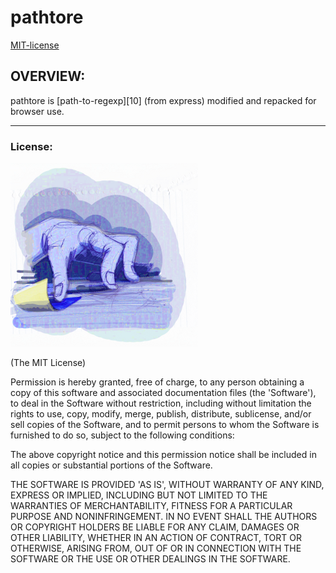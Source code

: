 pathtore
========
[MIT-license](#license)

## OVERVIEW:

pathtore is [path-to-regexp][10] (from express) modified and repacked for browser use.

[0]: https://github.com/pillarjs/path-to-regexp

---------------------------------------------------------

### <a id="license">License:

![scrounge](https://github.com/iambumblehead/scroungejs/raw/master/img/hand.png) 

(The MIT License)

Permission is hereby granted, free of charge, to any person obtaining a copy of this software and associated documentation files (the 'Software'), to deal in the Software without restriction, including without limitation the rights to use, copy, modify, merge, publish, distribute, sublicense, and/or sell copies of the Software, and to permit persons to whom the Software is furnished to do so, subject to the following conditions:

The above copyright notice and this permission notice shall be included in all copies or substantial portions of the Software.

THE SOFTWARE IS PROVIDED 'AS IS', WITHOUT WARRANTY OF ANY KIND, EXPRESS OR IMPLIED, INCLUDING BUT NOT LIMITED TO THE WARRANTIES OF MERCHANTABILITY, FITNESS FOR A PARTICULAR PURPOSE AND NONINFRINGEMENT. IN NO EVENT SHALL THE AUTHORS OR COPYRIGHT HOLDERS BE LIABLE FOR ANY CLAIM, DAMAGES OR OTHER LIABILITY, WHETHER IN AN ACTION OF CONTRACT, TORT OR OTHERWISE, ARISING FROM, OUT OF OR IN CONNECTION WITH THE SOFTWARE OR THE USE OR OTHER DEALINGS IN THE SOFTWARE.
